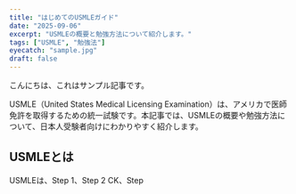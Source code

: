 ```yaml
---
title: "はじめてのUSMLEガイド"
date: "2025-09-06"
excerpt: "USMLEの概要と勉強方法について紹介します。"
tags: ["USMLE", "勉強法"]
eyecatch: "sample.jpg"
draft: false
---
```


こんにちは、これはサンプル記事です。

USMLE（United States Medical Licensing Examination）は、アメリカで医師免許を取得するための統一試験です。本記事では、USMLEの概要や勉強方法について、日本人受験者向けにわかりやすく紹介します。

## USMLEとは

USMLEは、Step 1、Step 2 CK、Step

